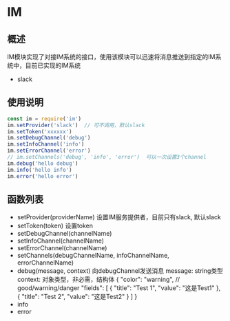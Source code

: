 # IM
## 概述
IM模块实现了对接IM系统的接口，使用该模块可以迅速将消息推送到指定的IM系统中，目前已实现的IM系统
* slack

## 使用说明
``` js
const im = require('im')
im.setProvider('slack')  // 可不调用，默认slack
im.setToken('xxxxxx')
im.setDebugChannel('debug')
im.setInfoChannel('info')
im.setErrorChannel('error')
// im.setChannels('debug', 'info', 'error')  可以一次设置3个channel
im.debug('hello debug')
im.info('hello info')
im.error('hello error')
```

## 函数列表
* setProvider(providerName)
		设置IM服务提供者，目前只有slack, 默认slack
* setToken(token)
		设置token
* setDebugChannel(channelName)
* setInfoChannel(channelName)
* setErrorChannel(channelName)
* setChannels(debugChannelName, infoChannelName, errorChannelName)
* debug(message, context)
		向debugChannel发送消息
		message: string类型
		context: 对象类型，非必需，结构体
		 {
		 	"color": "warning",  // good/warning/danger
			"fields": [
				{
					"title": "Test 1",
					"value": "这是Test1"
				},
				{
					"title": "Test 2",
					"value": "这是Test2"
				}
			]
		}
* info
* error